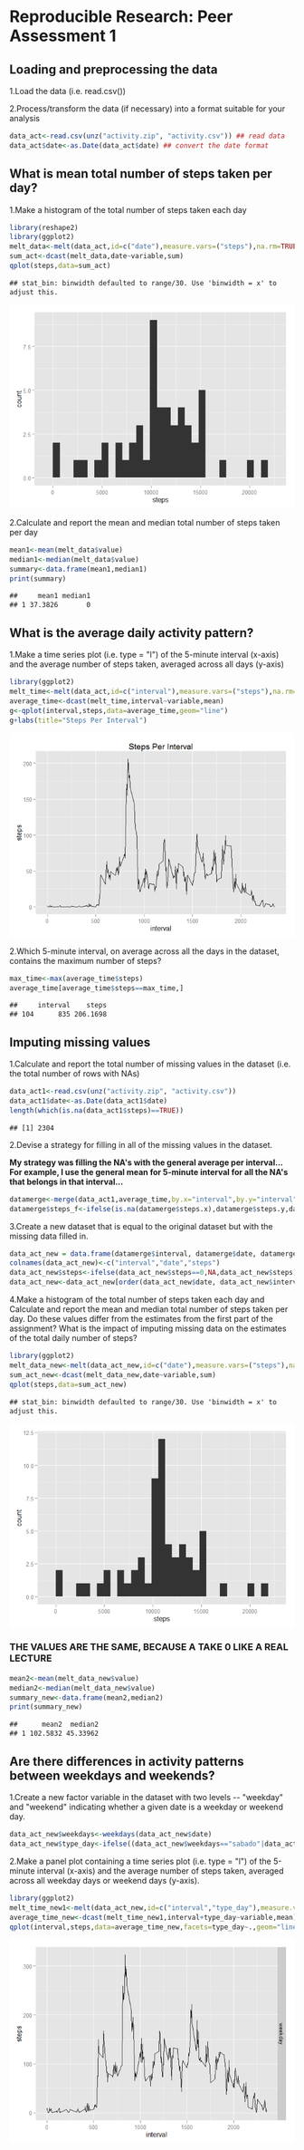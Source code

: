 # Reproducible Research: Peer Assessment 1



## Loading and preprocessing the data

1.Load the data (i.e. read.csv())

2.Process/transform the data (if necessary) into a format suitable for your analysis



```r
data_act<-read.csv(unz("activity.zip", "activity.csv")) ## read data
data_act$date<-as.Date(data_act$date) ## convert the date format
```

## What is mean total number of steps taken per day?

1.Make a histogram of the total number of steps taken each day


```r
library(reshape2)
library(ggplot2)
melt_data<-melt(data_act,id=c("date"),measure.vars=("steps"),na.rm=TRUE)
sum_act<-dcast(melt_data,date~variable,sum)
qplot(steps,data=sum_act)
```

```
## stat_bin: binwidth defaulted to range/30. Use 'binwidth = x' to adjust this.
```

![](PA1_template_files/figure-html/unnamed-chunk-2-1.png) 

2.Calculate and report the mean and median total number of steps taken per day


```r
mean1<-mean(melt_data$value)
median1<-median(melt_data$value)
summary<-data.frame(mean1,median1)
print(summary)
```

```
##     mean1 median1
## 1 37.3826       0
```

## What is the average daily activity pattern?

1.Make a time series plot (i.e. type = "l") of the 5-minute interval (x-axis) and the average number of steps taken, averaged across all days (y-axis)


```r
library(ggplot2)
melt_time<-melt(data_act,id=c("interval"),measure.vars=("steps"),na.rm=TRUE)
average_time<-dcast(melt_time,interval~variable,mean)
g<-qplot(interval,steps,data=average_time,geom="line")
g+labs(title="Steps Per Interval")
```

![](PA1_template_files/figure-html/unnamed-chunk-4-1.png) 

2.Which 5-minute interval, on average across all the days in the dataset, contains the maximum number of steps?


```r
max_time<-max(average_time$steps)
average_time[average_time$steps==max_time,]
```

```
##     interval    steps
## 104      835 206.1698
```
## Imputing missing values

1.Calculate and report the total number of missing values in the dataset (i.e. the total number of rows with NAs)


```r
data_act1<-read.csv(unz("activity.zip", "activity.csv"))
data_act1$date<-as.Date(data_act1$date)
length(which(is.na(data_act1$steps)==TRUE))
```

```
## [1] 2304
```

2.Devise a strategy for filling in all of the missing values in the dataset.

**My strategy was filling the NA's with the general average per interval... For example, I use the general mean for 5-minute interval for all the NA's that belongs in that interval...**


```r
datamerge<-merge(data_act1,average_time,by.x="interval",by.y="interval")
datamerge$steps_f<-ifelse(is.na(datamerge$steps.x),datamerge$steps.y,datamerge$steps.x)
```

3.Create a new dataset that is equal to the original dataset but with the missing data filled in.


```r
data_act_new = data.frame(datamerge$interval, datamerge$date, datamerge$steps_f)  
colnames(data_act_new)<-c("interval","date","steps")
data_act_new$steps<-ifelse(data_act_new$steps==0,NA,data_act_new$steps)
data_act_new<-data_act_new[order(data_act_new$date, data_act_new$interval),]
```

4.Make a histogram of the total number of steps taken each day and Calculate and report the mean and median total number of steps taken per day. Do these values differ from the estimates from the first part of the assignment? What is the impact of imputing missing data on the estimates of the total daily number of steps?


```r
library(ggplot2)
melt_data_new<-melt(data_act_new,id=c("date"),measure.vars=("steps"),na.rm=TRUE)
sum_act_new<-dcast(melt_data_new,date~variable,sum)
qplot(steps,data=sum_act_new)
```

```
## stat_bin: binwidth defaulted to range/30. Use 'binwidth = x' to adjust this.
```

![](PA1_template_files/figure-html/unnamed-chunk-9-1.png) 
### THE VALUES ARE THE SAME, BECAUSE A TAKE 0 LIKE A REAL LECTURE


```r
mean2<-mean(melt_data_new$value)
median2<-median(melt_data_new$value)
summary_new<-data.frame(mean2,median2)
print(summary_new)
```

```
##      mean2  median2
## 1 102.5832 45.33962
```
## Are there differences in activity patterns between weekdays and weekends?

1.Create a new factor variable in the dataset with two levels -- "weekday" and "weekend" indicating whether a given date is a weekday or weekend day.


```r
data_act_new$weekdays<-weekdays(data_act_new$date)
data_act_new$type_day<-ifelse((data_act_new$weekdays=="sabado"|data_act_new$weekdays=="saturday"|data_act_new$weekdays=="domingo"|data_act_new$weekdays=="sunday"),"weekend","weekday")
```

2.Make a panel plot containing a time series plot (i.e. type = "l") of the 5-minute interval (x-axis) and the average number of steps taken, averaged across all weekday days or weekend days (y-axis). 


```r
library(ggplot2)
melt_time_new1<-melt(data_act_new,id=c("interval","type_day"),measure.vars=("steps"),na.rm=TRUE)
average_time_new<-dcast(melt_time_new1,interval+type_day~variable,mean)
qplot(interval,steps,data=average_time_new,facets=type_day~.,geom="line")
```

![](PA1_template_files/figure-html/unnamed-chunk-12-1.png) 
